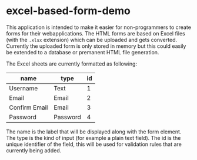 # excel-based-form-demo

This application is intended to make it easier for non-programmers to create forms for their webapplications. The HTML forms are based on Excel files (with the ```.xlsx``` extension) which can be uploaded and gets converted. Currently the uploaded form is only stored in memory but this could easily be extended to a database or premanent HTML file generation.

The Excel sheets are currently formatted as following:

|name|type|id|
|---|---|---|
|Username|Text|1|
|Email|Email|2|
|Confirm Email|Email|3|
|Password|Password|4|

The name is the label that will be displayed along with the form element. The type is the kind of input (for example a plain text field). The id is the unique identifier of the field, this will be used for validation rules that are currently being added.

